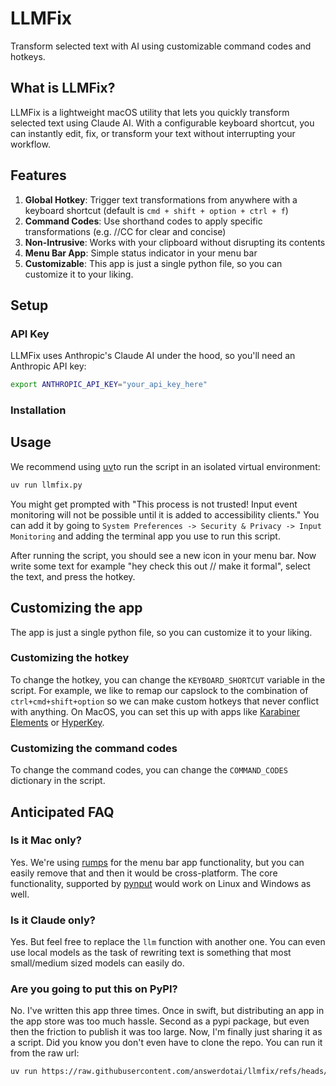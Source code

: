 # LLMFix

Transform selected text with AI using customizable command codes and hotkeys.

## What is LLMFix?

LLMFix is a lightweight macOS utility that lets you quickly transform selected text using Claude AI. With a configurable keyboard shortcut, you can instantly edit, fix, or transform your text without interrupting your workflow.

## Features

1. **Global Hotkey**: Trigger text transformations from anywhere with a keyboard shortcut (default is `cmd + shift + option + ctrl + f`)
2. **Command Codes**: Use shorthand codes to apply specific transformations (e.g. //CC for clear and concise)
3. **Non-Intrusive**: Works with your clipboard without disrupting its contents
4. **Menu Bar App**: Simple status indicator in your menu bar
5. **Customizable**: This app is just a single python file, so you can customize it to your liking.

## Setup

### API Key
LLMFix uses Anthropic's Claude AI under the hood, so you'll need an Anthropic API key:

```bash
export ANTHROPIC_API_KEY="your_api_key_here"
```

### Installation

## Usage

We recommend using [uv](https://docs.astral.sh/uv/getting-started/installation/)to run the script in an isolated virtual environment:

```bash
uv run llmfix.py
```

You might get prompted with "This process is not trusted! Input event monitoring will not be possible until it is added to accessibility clients." You can add it by going to `System Preferences -> Security & Privacy -> Input Monitoring` and adding the terminal app you use to run this script.

After running the script, you should see a new icon in your menu bar.
Now write some text for example "hey check this out // make it formal", select the text, and press the hotkey.

## Customizing the app

The app is just a single python file, so you can customize it to your liking.

### Customizing the hotkey

To change the hotkey, you can change the `KEYBOARD_SHORTCUT` variable in the script. For example, we like to remap our capslock to the combination of `ctrl+cmd+shift+option` so we can make custom hotkeys that never conflict with anything. On MacOS, you can set this up with apps like [Karabiner Elements](https://karabiner-elements.pqrs.org/) or [HyperKey](https://hyperkey.app/).

### Customizing the command codes

To change the command codes, you can change the `COMMAND_CODES` dictionary in the script.

## Anticipated FAQ

### Is it Mac only?
Yes. We're using [rumps](https://github.com/jaredks/rumps) for the menu bar app functionality, but you can easily remove that and then it would be cross-platform. The core functionality, supported by [pynput](https://github.com/moses-palmer/pynput) would work on Linux and Windows as well.

### Is it Claude only?
Yes. But feel free to replace the `llm` function with another one. You can even use local models as the task of rewriting text is something that most small/medium sized models can easily do.

### Are you going to put this on PyPI?
No. I've written this app three times. Once in swift, but distributing an app in the app store was too much hassle. Second as a pypi package, but even then the friction to publish it was too large. Now, I'm finally just sharing it as a script. Did you know you don't even have to clone the repo. You can run it from the raw url:

```bash
uv run https://raw.githubusercontent.com/answerdotai/llmfix/refs/heads/main/llmfix.py
```
